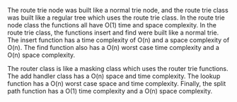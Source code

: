 The route trie node was built like a normal trie node, and the route trie class was built like a regular tree which uses the route trie class. 
In the route trie node class the functions all have O(1) time and space complexity. 
In the route trie class, the functions insert and find were built like a normal trie. The insert function has a time complexity of O(n) and a space complexity of O(n). The find function also has a O(n) worst case time complexity and a O(n) space complexity. 

The router class is like a masking class which uses the router trie functions. The add handler class has a O(n) space and time complexity. The lookup function has a O(n) worst case space and time complexity. Finally, the split path function has a O(1) time complexity and a O(n) space complexity.